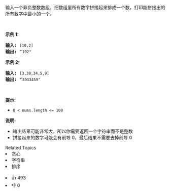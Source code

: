 <p>输入一个非负整数数组，把数组里所有数字拼接起来排成一个数，打印能拼接出的所有数字中最小的一个。</p>

<p>&nbsp;</p>

<p><strong>示例 1:</strong></p>

<pre><strong>输入:</strong> <code>[10,2]</code>
<strong>输出:</strong> &quot;<code>102&quot;</code></pre>

<p><strong>示例&nbsp;2:</strong></p>

<pre><strong>输入:</strong> <code>[3,30,34,5,9]</code>
<strong>输出:</strong> &quot;<code>3033459&quot;</code></pre>

<p>&nbsp;</p>

<p><strong>提示:</strong></p>

<ul>
	<li><code>0 &lt; nums.length &lt;= 100</code></li>
</ul>

<p><strong>说明: </strong></p>

<ul>
	<li>输出结果可能非常大，所以你需要返回一个字符串而不是整数</li>
	<li>拼接起来的数字可能会有前导 0，最后结果不需要去掉前导 0</li>
</ul>
<div><div>Related Topics</div><div><li>贪心</li><li>字符串</li><li>排序</li></div></div><br><div><li>👍 493</li><li>👎 0</li></div>